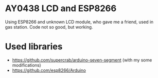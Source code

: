 # AY0438 LCD and ESP8266
Using ESP8266 and unknown LCD module, who gave me a friend, used in gas station.
Code not so good, but working.
# Used libraries
* https://github.com/supercrab/arduino-seven-segment (with my some modifications)
* https://github.com/esp8266/Arduino
